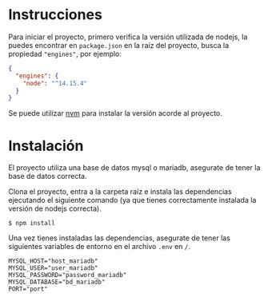 Instrucciones
=============

Para iniciar el proyecto, primero verifica la versión utilizada de nodejs, la puedes
encontrar en ```package.json``` en la raíz del proyecto, busca la propiedad ```"engines"```, por ejemplo:

``` json
{
  "engines": {
    "node": "^14.15.4"
  }
}
```

Se puede utilizar [nvm](https://github.com/nvm-sh/nvm "nvm") para instalar la versión acorde al proyecto.

# Instalación #

El proyecto utiliza una base de datos mysql o mariadb, asegurate de tener la base de datos correcta.

Clona el proyecto, entra a la carpeta raíz e instala las dependencias ejecutando el siguiente comando (ya que tienes correctamente instalada la versión de nodejs correcta).

``` shell
$ npm install
```

Una vez tienes instaladas las dependencias, asegurate de tener las siguientes variables de entorno en el archivo ```.env``` en ```/```.

``` shell
MYSQL_HOST="host_mariadb"
MYSQL_USER="user_mariadb"
MYSQL_PASSWORD="password_mariadb"
MYSQL_DATABASE="bd_mariadb"
PORT="port"
```
